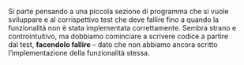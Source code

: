 Si parte pensando a una piccola sezione di programma che si vuole sviluppare e al corrispettivo test che deve fallire fino a quando la funzionalità non è stata implementata correttamente.
Sembra strano e controintuitivo, ma dobbiamo cominciare a scrivere codice a partire dal test, **facendolo fallire** – dato che non abbiamo ancora scritto l’implementazione della funzionalità stessa.